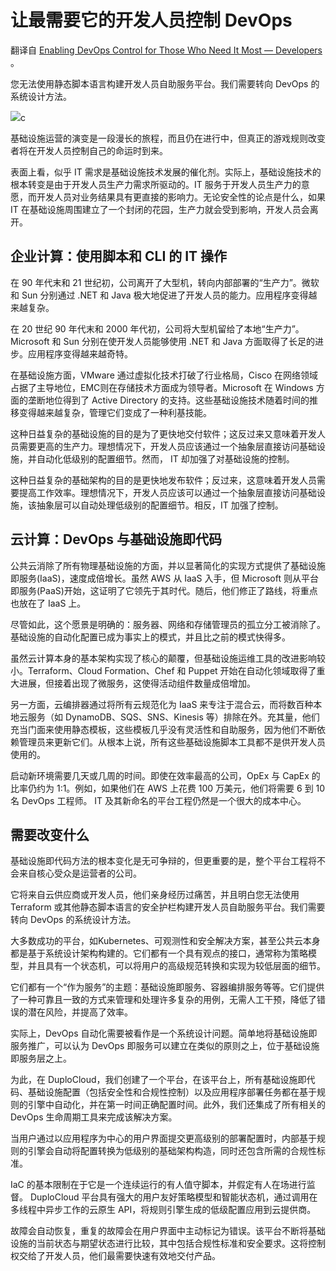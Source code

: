 
# 让最需要它的开发人员控制 DevOps

翻译自 [Enabling DevOps Control for Those Who Need It Most — Developers](https://thenewstack.io/enabling-devops-control-for-those-who-need-it-most-developers/) 。

您无法使用静态脚本语言构建开发人员自助服务平台。我们需要转向 DevOps 的系统设计方法。

![](https://cdn.thenewstack.io/media/2023/03/01899bdc-technology-2-1024x442.jpg)c

基础设施运营的演变是一段漫长的旅程，而且仍在进行中，但真正的游戏规则改变者将在开发人员控制自己的命运时到来。

表面上看，似乎 IT 需求是基础设施技术发展的催化剂。实际上，基础设施技术的根本转变是由于开发人员生产力需求所驱动的。IT 服务于开发人员生产力的意愿，而开发人员对业务结果具有更直接的影响力。无论安全性的论点是什么，如果 IT 在基础设施周围建立了一个封闭的花园，生产力就会受到影响，开发人员会离开。

## 企业计算：使用脚本和 CLI 的 IT 操作

在 90 年代末和 21 世纪初，公司离开了大型机，转向内部部署的“生产力”。微软和 Sun 分别通过 .NET 和 Java 极大地促进了开发人员的能力。应用程序变得越来越复杂。

在 20 世纪 90 年代末和 2000 年代初，公司将大型机留给了本地“生产力”。 Microsoft 和 Sun 分别在使开发人员能够使用 .NET 和 Java 方面取得了长足的进步。应用程序变得越来越奇特。

在基础设施方面，VMware 通过虚拟化技术打破了行业格局，Cisco 在网络领域占据了主导地位，EMC则在存储技术方面成为领导者。Microsoft 在 Windows 方面的垄断地位得到了 Active Directory 的支持。这些基础设施技术随着时间的推移变得越来越复杂，管理它们变成了一种利基技能。

这种日益复杂的基础设施的目的是为了更快地交付软件；这反过来又意味着开发人员需要更高的生产力。理想情况下，开发人员应该通过一个抽象层直接访问基础设施，并自动化低级别的配置细节。然而， IT 却加强了对基础设施的控制。

这种日益复杂的基础架构的目的是更快地发布软件；反过来，这意味着开发人员需要提高工作效率。理想情况下，开发人员应该可以通过一个抽象层直接访问基础设施，该抽象层可以自动处理低级别的配置细节。相反，IT 加强了控制。


## 云计算：DevOps 与基础设施即代码

公共云消除了所有物理基础设施的方面，并以显著简化的实现方式提供了基础设施即服务(IaaS)，速度成倍增长。虽然 AWS 从 IaaS 入手，但 Microsoft 则从平台即服务(PaaS)开始，这证明了它领先于其时代。随后，他们修正了路线，将重点也放在了 IaaS 上。

尽管如此，这个愿景是明确的：服务器、网络和存储管理员的孤立分工被消除了。基础设施的自动化配置已成为事实上的模式，并且比之前的模式快得多。

虽然云计算本身的基本架构实现了核心的颠覆，但基础设施运维工具的改进影响较小。Terraform、Cloud Formation、Chef 和 Puppet 开始在自动化领域取得了重大进展，但接着出现了微服务，这使得活动组件数量成倍增加。

另一方面，云编排器通过将所有云规范化为 IaaS 来专注于混合云，而将数百种本地云服务（如 DynamoDB、SQS、SNS、Kinesis 等）排除在外。充其量，他们充当门面来使用静态模板，这些模板几乎没有灵活性和自助服务，因为他们不断依赖管理员来更新它们。从根本上说，所有这些基础设施脚本工具都不是供开发人员使用的。

启动新环境需要几天或几周的时间。即使在效率最高的公司，OpEx 与 CapEx 的比率仍约为 1:1。例如，如果他们在 AWS 上花费 100 万美元，他们将需要 6 到 10 名 DevOps 工程师。 IT 及其新命名的平台工程仍然是一个很大的成本中心。

## 需要改变什么

基础设施即代码方法的根本变化是无可争辩的，但更重要的是，整个平台工程将不会来自核心受众是运营者的公司。

它将来自云供应商或开发人员，他们亲身经历过痛苦，并且明白您无法使用 Terraform 或其他静态脚本语言的安全护栏构建开发人员自助服务平台。我们需要转向 DevOps 的系统设计方法。

大多数成功的平台，如Kubernetes、可观测性和安全解决方案，甚至公共云本身都是基于系统设计架构构建的。它们都有一个具有观点的接口，通常称为策略模型，并且具有一个状态机，可以将用户的高级规范转换和实现为较低层面的细节。

它们都有一个“作为服务”的主题：基础设施即服务、容器编排服务等等。它们提供了一种可靠且一致的方式来管理和处理许多复杂的用例，无需人工干预，降低了错误的潜在风险，并提高了效率。

实际上，DevOps 自动化需要被看作是一个系统设计问题。简单地将基础设施即服务推广，可以认为 DevOps 即服务可以建立在类似的原则之上，位于基础设施即服务层之上。

为此，在 DuploCloud，我们创建了一个平台，在该平台上，所有基础设施即代码、基础设施配置（包括安全性和合规性控制）以及应用程序部署任务都在基于规则的引擎中自动化，并在第一时间正确配置时间。此外，我们还集成了所有相关的 DevOps 生命周期工具来完成该解决方案。

当用户通过以应用程序为中心的用户界面提交更高级别的部署配置时，内部基于规则的引擎会自动将配置转换为低级别的基础架构构造，同时还包含所需的合规性标准。

IaC 的基本限制在于它是一个连续运行的有人值守脚本，并假定有人在场进行监督。 DuploCloud 平台具有强大的用户友好策略模型和智能状态机，通过调用在多线程中异步工作的云原生 API，将规则引擎生成的低级配置应用到云提供商。

故障会自动恢复，重复的故障会在用户界面中主动标记为错误。该平台不断将基础设施的当前状态与期望状态进行比较，其中包括合规性标准和安全要求。这将控制权交给了开发人员，他们最需要快速有效地交付产品。